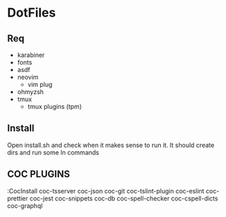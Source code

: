 # DotFiles

## Req
- karabiner
- fonts
- asdf
- neovim
  - vim plug
- ohmyzsh
- tmux
  - tmux plugins (tpm)

## Install

Open install.sh and check when it makes sense to run it. It should create dirs
and run some ln commands

## COC PLUGINS
:CocInstall coc-tsserver coc-json coc-git coc-tslint-plugin coc-eslint coc-prettier coc-jest coc-snippets coc-db coc-spell-checker coc-cspell-dicts coc-graphql
